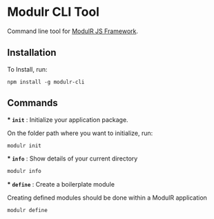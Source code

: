 # Modulr CLI Tool

Command line tool for [ModulR JS Framework](https://github.com/modulr-framework).

## Installation

To Install, run:

```
npm install -g modulr-cli
```

## Commands

**\* `init`** : Initialize your application package.

On the folder path where you want to initialize, run:

```sh
modulr init
```

**\* `info`** : Show details of your current directory

```sh
modulr info
```

**\* `define`** : Create a boilerplate module

Creating defined modules should be done within a ModulR application

```sh
modulr define
```
